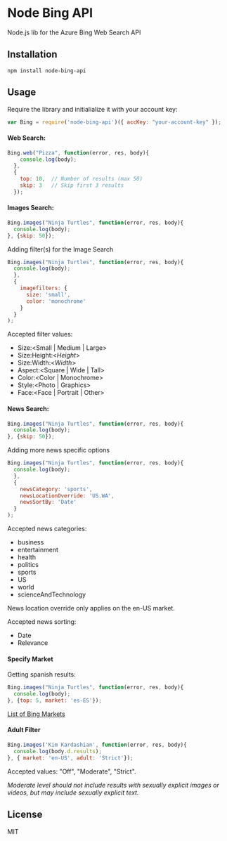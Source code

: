 # Node Bing API
Node.js lib for the Azure Bing Web Search API

## Installation
````
npm install node-bing-api
````

## Usage

Require the library and initialialize it with your account key:

```js
var Bing = require('node-bing-api')({ accKey: "your-account-key" });
```

#### Web Search:
```js
Bing.web("Pizza", function(error, res, body){
    console.log(body);
  },
  {
    top: 10,  // Number of results (max 50)
    skip: 3   // Skip first 3 results
  });
```

#### Images Search:
```js
Bing.images("Ninja Turtles", function(error, res, body){
  console.log(body);
}, {skip: 50});
```
Adding filter(s) for the Image Search
```js
Bing.images("Ninja Turtles", function(error, res, body){
  console.log(body);
  }, 
  {
    imagefilters: {
      size: 'small',
      color: 'monochrome' 
    }
  }
);
```
Accepted filter values:
* Size:\<Small | Medium | Large\>
* Size:Height:\<*Height*\>
* Size:Width:\<*Width*\>
* Aspect:\<Square | Wide | Tall\>
* Color:\<Color | Monochrome\>
* Style:\<Photo | Graphics\>
* Face:\<Face | Portrait | Other\>

#### News Search:
```js
Bing.images("Ninja Turtles", function(error, res, body){
  console.log(body);
}, {skip: 50});
```
Adding more news specific options
```js
Bing.images("Ninja Turtles", function(error, res, body){
  console.log(body);
  }, 
  {
    newsCategory: 'sports',
    newsLocationOverride: 'US.WA',
    newsSortBy: 'Date'
  }
);
```
Accepted news categories:
* business
* entertainment
* health
* politics
* sports
* US
* world
* scienceAndTechnology

News location override only applies on the en-US market.

Accepted news sorting:
* Date
* Relevance

#### Specify Market
Getting spanish results:
```js
Bing.images("Ninja Turtles", function(error, res, body){
  console.log(body);
}, {top: 5, market: 'es-ES'});
```
[List of Bing Markets](https://msdn.microsoft.com/en-us/library/dd251064.aspx)


#### Adult Filter
```js
Bing.images('Kim Kardashian', function(error, res, body){
  console.log(body.d.results);
}, { market: 'en-US', adult: 'Strict'});
```
Accepted values: "Off", "Moderate", "Strict".

*Moderate level should not include results with sexually explicit images
or videos, but may include sexually explicit text.*


## License
MIT

